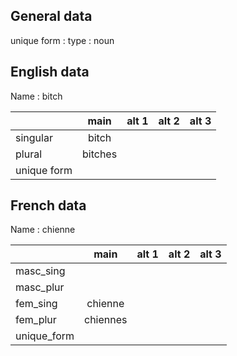 ## General data

unique form :
type : noun

## English data

Name : bitch

|             |  main   | alt 1 | alt 2 | alt 3 |
| :---------- | :-----: | :---: | :---: | ----- |
| singular    |  bitch  |       |       |       |
| plural      | bitches |       |       |       |
| unique form |         |       |       |       |
## French data

Name : chienne

|             |   main   | alt 1 | alt 2 | alt 3 |
| :---------- | :------: | :---: | :---: | :---: |
| masc_sing   |          |       |       |       |
| masc_plur   |          |       |       |       |
| fem_sing    | chienne  |       |       |       |
| fem_plur    | chiennes |       |       |       |
| unique_form |          |       |       |       |
